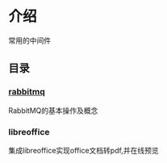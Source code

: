 # 介绍
常用的中间件


## 目录


### [rabbitmq](https://blog.csdn.net/qq877507054/article/details/102967445)


RabbitMQ的基本操作及概念

### libreoffice


集成libreoffice实现office文档转pdf,并在线预览






